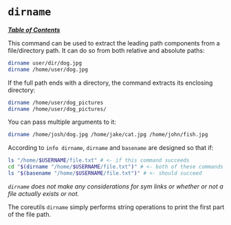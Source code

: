 # `dirname`

[***Table of Contents***](/README.md)

This command can be used to extract the leading path components from a
file/directory path. It can do so from both relative and absolute paths:

```bash
dirname user/dir/dog.jpg
dirname /home/user/dog.jpg
```

If the full path ends with a directory, the command extracts its enclosing
directory:

```bash
dirname /home/user/dog_pictures
dirname /home/user/dog_pictures/
```

You can pass multiple arguments to it:

```bash
dirname /home/josh/dog.jpg /home/jake/cat.jpg /home/john/fish.jpg
```

According to `info dirname`, `dirname` and `basename` are designed so that if:

```bash
ls "/home/$USERNAME/file.txt" # <- if this command succeeds
cd "$(dirname "/home/$USERNAME/file.txt")" # <- both of these commands
ls "$(basename "/home/$USERNAME/file.txt")" # <- should succeed
```

*`dirname` does not make any considerations for sym links or whether or not a
file actually exists or not.*

The coreutils `dirname` simply performs string operations to print the first
part of the file path.
